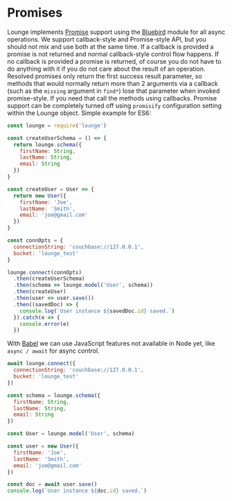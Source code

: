 # Promises <a id="promises"></a>

Lounge implements [Promise](https://developer.mozilla.org/en/docs/Web/JavaScript/Reference/Global_Objects/Promise) support
using the [Bluebird](bluebirdjs.com) module for all async operations. We support callback-style and Promise-style API, but you should not mix and use both at the same time. If a callback is provided a promise is not returned and normal callback-style
control flow happens. If no callback is provided a promise is returned, of course you do not have to do anything with it if you do not care about the result of an operation. Resolved promises only return the first success result parameter, so
methods that would normally return more than 2 arguments via a callback (such as the `missing` argument in `find*`) lose that parameter when invoked promise-style. If you need that call the methods using callbacks. Promise support can be completely turned off using `promisify` configuration setting within the Lounge object. Simple example for ES6:

```js
const lounge = require('lounge')

const createUserSchema = () => {
  return lounge.schema({
    firstName: String,
    lastName: String,
    email: String
  })
}

const createUser = User => {
  return new User({
    firstName: 'Joe',
    lastName: 'Smith',
    email: 'joe@gmail.com'
  })
}

const connOpts = {
  connectionString: 'couchbase://127.0.0.1',
  bucket: 'lounge_test'
}

lounge.connect(connOpts)
  .then(createUserSchema)
  .then(schema => lounge.model('User', schema))
  .then(createUser)
  .then(user => user.save())
  .then((savedDoc) => {
    console.log(`User instance ${savedDoc.id} saved.`)
  }).catch(e => {
    console.error(e)
  })
```

With [Babel](https://babeljs.io/) we can use JavaScript features not available in Node yet, like `async / await` for async control.

```js
await lounge.connect({
  connectionString: 'couchbase://127.0.0.1',
  bucket: 'lounge_test'
})

const schema = lounge.schema({
  firstName: String,
  lastName: String,
  email: String
})

const User = lounge.model('User', schema)

const user = new User({
  firstName: 'Joe',
  lastName: 'Smith',
  email: 'joe@gmail.com'
})

const doc = await user.save()
console.log(`User instance ${doc.id} saved.`)
```
